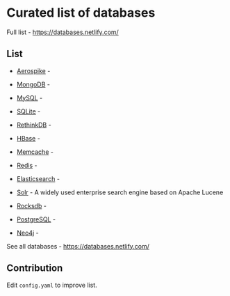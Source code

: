 # Curated list of databases

Full list - https://databases.netlify.com/

## List

* [Aerospike]() - 

* [MongoDB](https://www.mongodb.com/) - 

* [MySQL]() - 

* [SQLite]() - 

* [RethinkDB]() - 

* [HBase](http://hbase.apache.org/) - 

* [Memcache]() - 

* [Redis]() - 

* [Elasticsearch]() - 

* [Solr](http://lucene.apache.org/solr/) - A widely used enterprise search engine based on Apache Lucene

* [Rocksdb]() - 

* [PostgreSQL]() - 

* [Neo4j](https://neo4j.com/) - 


See all databases - https://databases.netlify.com/

## Contribution

Edit `config.yaml` to improve list.
